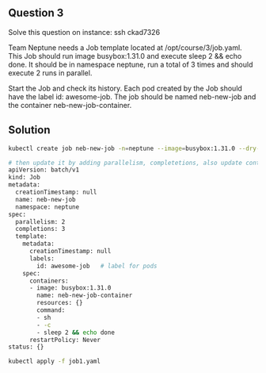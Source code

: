 ## Question 3
Solve this question on instance: ssh ckad7326

Team Neptune needs a Job template located at /opt/course/3/job.yaml. This Job should run image busybox:1.31.0 and execute sleep 2 && echo done. It should be in namespace neptune, run a total of 3 times and should execute 2 runs in parallel.

Start the Job and check its history. Each pod created by the Job should have the label id: awesome-job. The job should be named neb-new-job and the container neb-new-job-container.

## Solution

```sh
kubectl create job neb-new-job -n=neptune --image=busybox:1.31.0 --dry-run=client -o yaml > job1.yaml

# then update it by adding parallelism, completetions, also update container name and command
apiVersion: batch/v1
kind: Job
metadata:
  creationTimestamp: null
  name: neb-new-job
  namespace: neptune
spec:
  parallelism: 2
  completions: 3
  template:
    metadata:
      creationTimestamp: null
      labels:
        id: awesome-job   # label for pods
    spec:
      containers:
      - image: busybox:1.31.0
        name: neb-new-job-container
        resources: {}
        command:
        - sh
        - -c
        - sleep 2 && echo done
      restartPolicy: Never
status: {}

kubectl apply -f job1.yaml
```
